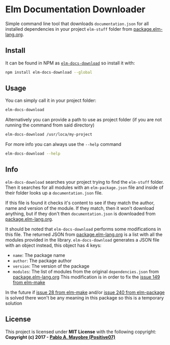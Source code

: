 # Elm Documentation Downloader
Simple command line tool that downloads `documentation.json` for all installed dependencies in your project `elm-stuff` folder from [package.elm-lang.org](package.elm-lang.org).

## Install
It can be found in NPM as [`elm-docs-download`](https://www.npmjs.com/package/elm-docs-download) so install it with:
```bash
npm install elm-docs-download --global
```

## Usage
You can simply call it in your project folder:
```bash
elm-docs-download
```

Alternatively you can provide a path to use as project folder (if you are not running the command from said directory)
```bash
elm-docs-download /usr/loca/my-project
```

For more info you can always use the `--help` command
```bash
elm-docs-download --help
```

## Info
`elm-docs-download` searches your project trying to find the `elm-stuff` folder. Then it searches for all modules with an `elm-package.json` file and inside of their folder looks up a `documentation.json` file.

If this file is found it checks it's content to see if they match the author, name and version of the module.
If they match, then it won't download anything, but if they don't then `documentation.json` is downloaded from [package.elm-lang.org](package.elm-lang.org).

It should be noted that `elm-docs-download` performs some modifications in this file.
The returned JSON from [package.elm-lang.org](package.elm-lang.org) is a list with all the modules provided in the library.
`elm-docs-download` generates a JSON file with an object instead, this object has 4 keys:
 - `name`: The package name
 - `author`: The package author
 - `version`: The version of the package
 - `modules`: The list of modules from the original `dependencies.json` from [package.elm-lang.org](package.elm-lang.org)
This modification is in order to fix the [issue 149 from elm-make](https://github.com/elm-lang/elm-make/issues/149)

In the future if [issue 28 from elm-make](https://github.com/elm-lang/elm-make/issues/28) and/or [issue 240 from elm-package](https://github.com/elm-lang/elm-package/issues/240) is solved there won't be any meaning in this package so this is a temporary solution

## License
This project is licensed under **MIT License** with the following copyright:
**Copyright (c) 2017 - [Pablo A. Mayobre (Positive07)](https://github.com/Positive07)**

